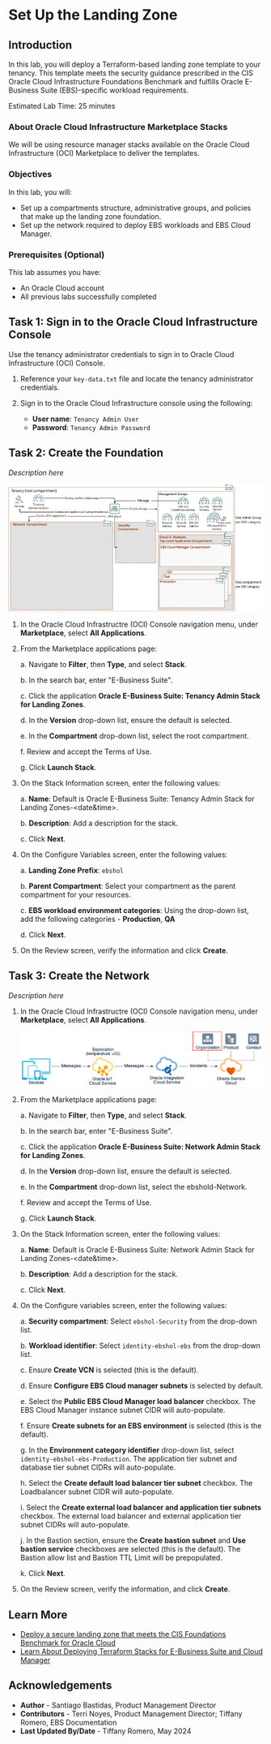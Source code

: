 # Set Up the Landing Zone

## Introduction

In this lab, you will deploy a Terraform-based landing zone template to your tenancy. This template meets the security guidance prescribed in the CIS Oracle Cloud Infrastructure Foundations Benchmark and fulfills Oracle E-Business Suite (EBS)-specific workload requirements.

Estimated Lab Time: 25 minutes

### About Oracle Cloud Infrastructure Marketplace Stacks

We will be using resource manager stacks available on the Oracle Cloud Infrastructure (OCI) Marketplace to deliver the templates. 

### Objectives

In this lab, you will:
* Set up a compartments structure,  administrative groups, and policies that make up the landing zone foundation.
* Set up the network required to deploy EBS workloads and EBS Cloud Manager.

### Prerequisites (Optional)

This lab assumes you have:
* An Oracle Cloud account
* All previous labs successfully completed

## Task 1: Sign in to the Oracle Cloud Infrastructure Console

Use the tenancy administrator credentials to sign in to Oracle Cloud Infrastructure (OCI) Console.

1. Reference your ``key-data.txt`` file and locate the tenancy administrator credentials.

2. Sign in to the Oracle Cloud Infrastructure console using the following:

    * **User name**: ``Tenancy Admin User``
    * **Password**: ``Tenancy Admin Password``


## Task 2: Create the Foundation

*Description here*

![Diagram of the landing zone foundation.](images/tenancy-admin-diagram.png)

1. In the Oracle Cloud Infrastructre (OCI) Console navigation menu, under **Marketplace**, select **All Applications**.

2. From the Marketplace applications page:

    a. Navigate to **Filter**, then **Type**, and select **Stack**.

    b. In the search bar, enter "E-Business Suite".

    c. Click the application **Oracle E-Business Suite: Tenancy Admin Stack for Landing Zones**.

    d. In the **Version** drop-down list, ensure the default is selected. 
    
    e. In the **Compartment** drop-down list, select the root compartment.

    f. Review and accept the Terms of Use.

    g. Click **Launch Stack**.

3. On the Stack Information screen, enter the following values:

    a. **Name**: Default is Oracle E-Business Suite: Tenancy Admin Stack for Landing Zones-&lt;date&time&gt;.

    b. **Description**: Add a description for the stack.

    c. Click **Next**.

4. On the Configure Variables screen, enter the following values:

    a. **Landing Zone Prefix**: ``ebshol``

    b. **Parent Compartment**: Select your compartment as the parent compartment for your resources.

    c. **EBS workload environment categories**: Using the drop-down list, add the following categories - **Production**, **QA**

    d. Click **Next**.

5. On the Review screen, verify the information and click **Create**.

## Task 3: Create the Network

*Description here*
<!--Add image to describe what is being deployed-->

1. In the Oracle Cloud Infrastructre (OCI) Console navigation menu, under **Marketplace**, select **All Applications**.

	![Image alt text](images/sample1.png)

2. From the Marketplace applications page:

    a. Navigate to **Filter**, then **Type**, and select **Stack**.

    b. In the search bar, enter "E-Business Suite".

    c. Click the application **Oracle E-Business Suite: Network Admin Stack for Landing Zones**.

    d. In the **Version** drop-down list, ensure the default is selected. 
    
    e. In the **Compartment** drop-down list, select the ebshold-Network.

    f. Review and accept the Terms of Use.

    g. Click **Launch Stack**.

4. On the Stack Information screen, enter the following values:

    a. **Name**: Default is Oracle E-Business Suite: Network Admin Stack for Landing Zones-&lt;date&time&gt;.

    b. **Description**: Add a description for the stack.

    c. Click **Next**.

5. On the Configure variables screen, enter the following values:

    a. **Security compartment**: Select ``ebshol-Security`` from the drop-down list.

    b. **Workload identifier**: Select ``identity-ebshol-ebs`` from the drop-down list.

    c. Ensure **Create VCN** is selected (this is the default).

    d. Ensure **Configure EBS Cloud manager subnets** is selected by default.

    e. Select the **Public EBS Cloud Manager load balancer** checkbox. The EBS Cloud Manager instance subnet CIDR will auto-populate.

    f. Ensure **Create subnets for an EBS environment** is selected (this is the default).

    g. In the **Environment category identifier** drop-down list, select ``identity-ebshol-ebs-Production``. The application tier subnet and database tier subnet CIDRs will auto-populate.

    h. Select the **Create default load balancer tier subnet** checkbox. The Loadbalancer subnet CIDR will auto-populate.

    i. Select the **Create external load balancer and application tier subnets** checkbox. The external load balancer and external application tier subnet CIDRs will auto-populate. 

    j. In the Bastion section, ensure the **Create bastion subnet** and **Use bastion service** checkboxes are selected (this is the default). The Bastion allow list and Bastion TTL Limit will be prepopulated.

    k. Click **Next**.

6. On the Review screen, verify the information, and click **Create**.

## Learn More

* [Deploy a secure landing zone that meets the CIS Foundations Benchmark for Oracle Cloud](https://docs.oracle.com/en/solutions/cis-oci-benchmark/index.html)
* [Learn About Deploying Terraform Stacks for E-Business Suite and Cloud Manager](https://docs.oracle.com/en/solutions/deploy-landing-zone-e-business-suite-cm/learn-deploying-terraform-stacks-e-business-suite-and-cloud-manager1.html#GUID-CAA809AC-2A7F-40F9-96E9-493C2F388494)

## Acknowledgements
* **Author** - Santiago Bastidas, Product Management Director
* **Contributors** -  Terri Noyes, Product Management Director; Tiffany Romero, EBS Documentation
* **Last Updated By/Date** - Tiffany Romero, May 2024
